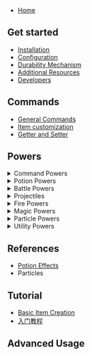 * [Home](https://github.com/NyaaCat/RPGitems-reloaded/wiki)

## Get started

* [Installation](./Get-Started:-Installation)
* [Configuration](./Get-Started:-Configuration)
* [Durability Mechanism](./Get-Started:-Durability-Mechanism)
* [Additional Resources](./Get-Started:-Additional-Resources)
* [Developers](./Developers)

## Commands

* [General Commands](./Commands:-General-Commands)
* [Item customization](./Commands:-Item-Customization)
* [Getter and Setter](./Commands:-Getter-and-Setter)

## Powers

<details><summary>Command Powers</summary>

  * [aoecommand](./Power:-AOECommand)
  * [command](./Power:-Command)
  * [commandhit](./Power:-CommandHit)
  * [deathcommand](./Power:-DeathCommand)
  * [delayedcommand](./Power:-DelayedCommand)

</details>
<details><summary>Potion Powers</summary>

  * [aoe](./Power:-AOE)
  * [potionhit](./Power:-PotionHit)
  * [potionself](./Power:-PotionSelf)
  * [potiontick](./Power:-PotionTick)

</details>
<details><summary>Battle Powers</summary>

  * [attract](./Power:-Attract)
  * [deflect](./Power:-Deflect)
  * [forcefield](./Power:-ForceField)
  * [realdamage](./Power:-RealDamage)

</details>
<details><summary>Projectiles</summary>

  * [projectile](./Power:-Projectile)
  * [fireball](./Power:-Fireball)
  * [ice](./Power:-Ice)
  * [arrow](./Power:-Arrow)
  * [shulkerbullet](./Power:-Shulkerbullet)
  * [throw](./Power:-Throw)
  * [throwable](./Power:-Throwable)
  * [rainbow](./Power:-Rainbow)
  * [tntcanon](./Power:-TNTCanon)
  * [tippedarrow](./Power:-TippedArrow)
  * [torch](./Power:-Torch)

</details>
<details><summary>Fire Powers</summary>

  * [fire](./Power:-Fire)
  * [flame](./Power:-Flame)

</details>
<details><summary>Magic Powers</summary>

  * [Lifesteal](./Power:-Lifesteal)
  * [Lightning](./Power:-Lightning)
  * [rumble](./Power:-Rumble)

</details>
<details><summary>Particle Powers</summary>

  * [particle](./Power:-Particle)
  * [particletick](./Power:-ParticleTick)

</details>
<details><summary>Utility Powers</summary>

  * [consume](./Power:-Consume)
  * [consumehit](./Power:-ConsumeHit)
  * [food](./Power:-Food)
  * [color](./Power:-Color)
  * [pumpkin](./Power:-Pumpkin)
  * [rescue](./Power:-Rescue)
  * [skyhook](./Power:-Skyhook)
  * [teleport](./Power:-Teleport)

</details>

## References

* [Potion Effects](./References:-Potion-Effects)
* Particles

## Tutorial

* [Basic Item Creation](Tutorials)
* [入门教程](入门教程)

## Advanced Usage